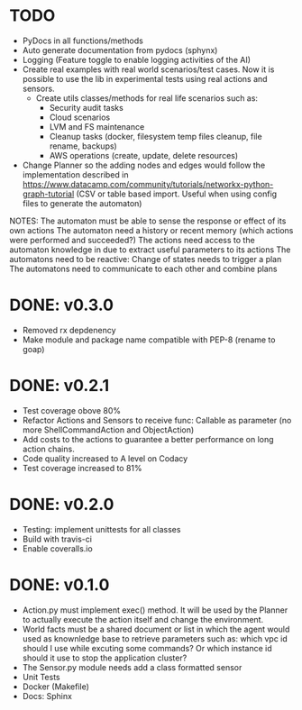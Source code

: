# TODO


* PyDocs in all functions/methods
* Auto generate documentation from pydocs (sphynx)
* Logging (Feature toggle to enable logging activities of the AI)
* Create real examples with real world scenarios/test cases. Now it is possible to use the lib in experimental tests using real actions and sensors.
  * Create utils classes/methods for real life scenarios such as:
    - Security audit tasks
    - Cloud scenarios
    - LVM and FS maintenance
    - Cleanup tasks (docker, filesystem temp files cleanup, file rename, backups)
    - AWS operations (create, update, delete resources)
* Change Planner so the adding nodes and edges would follow the implementation described in https://www.datacamp.com/community/tutorials/networkx-python-graph-tutorial (CSV or table based import. Useful when using config files to generate the automaton)

NOTES: 
    The automaton must be able to sense the response or effect of its own actions
    The automaton need a history or recent memory (which actions were performed and succeeded?)
    The actions need access to the automaton knowledge in due to extract useful parameters to its actions
    The automatons need to be reactive: Change of states needs to trigger a plan
    The automatons need to communicate to each other and combine plans

# DONE: v0.3.0
* Removed rx depdenency
* Make module and package name compatible with PEP-8 (rename to goap)

# DONE: v0.2.1
* Test coverage obove 80%
* Refactor Actions and Sensors to receive func: Callable as parameter (no more ShellCommandAction and ObjectAction)
* Add costs to the actions to guarantee a better performance on long action chains.
* Code quality increased to A level on Codacy
* Test coverage increased to 81%

# DONE: v0.2.0
* Testing: implement unittests for all classes
* Build with travis-ci
* Enable coveralls.io

# DONE: v0.1.0
* Action.py must implement exec() method. It will be used by the Planner to actually execute the action itself and change the environment.
* World facts must be a shared document or list in which the agent would used as knownledge base to retrieve parameters such as: which vpc id should I use while excuting some commands? Or which instance id should it use to stop the application cluster?
* The Sensor.py module needs add a class formatted sensor
* Unit Tests
* Docker (Makefile)
* Docs: Sphinx
